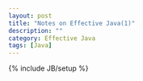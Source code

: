 ```yaml
---
layout: post
title: "Notes on Effective Java(1)"
description: ""
category: Effective Java
tags: [Java]
---
```

{% include JB/setup %}
